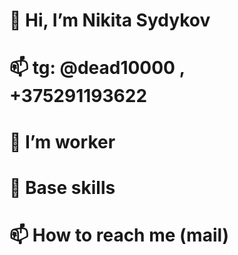 # 👋 Hi, I’m Nikita Sydykov
# 📫 tg: @dead10000 , +375291193622
# 🌱 I’m worker
# 💞️ Base skills
# 📫 How to reach me (mail)



